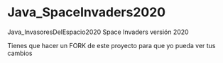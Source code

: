 # Java_SpaceInvaders2020
Java_InvasoresDelEspacio2020
Space Invaders versión 2020

Tienes que hacer un FORK de este proyecto para que yo pueda ver tus cambios
